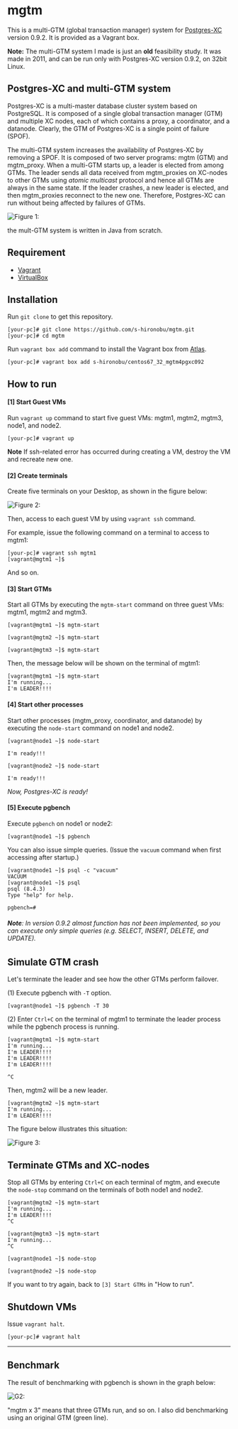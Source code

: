 # mgtm

This is a multi-GTM (global transaction manager) system for  [Postgres-XC](http://postgresxc.wikia.com/wiki/Postgres-XC_Wiki) version 0.9.2. It is provided as a Vagrant box.

**Note:** The multi-GTM system I made is just an **old** feasibility study. It was made in 2011, and can be run only with Postgres-XC version 0.9.2, on 32bit Linux.


## Postgres-XC and multi-GTM system

Postgres-XC is a multi-master database cluster system based on PostgreSQL.
It is composed of a single global transaction manager (GTM) and multiple XC nodes, each of which contains a proxy, a coordinator, and a datanode.  Clearly, the GTM of Postgres-XC is a single point of failure (SPOF).


The multi-GTM system increases the availability of Postgres-XC by removing a SPOF.
It is composed of two server programs: mgtm (GTM) and mgtm_proxy.
When a multi-GTM starts up, a leader is elected from among GTMs.
The leader sends all data received from mgtm_proxies on XC-nodes to other GTMs using *atomic multicast* protocol and hence all GTMs are always in the same state.
If the leader crashes, a new leader is elected, and then mgtm_proxies reconnect to the new one. Therefore, Postgres-XC can run without being affected by failures of GTMs.


![Figure 1: ](http://www.interdb.jp/blog/pgsql/img/mgtm-01.png)

the mult-GTM system is written in Java from scratch.

## Requirement

* [Vagrant](https://www.vagrantup.com/) 
* [VirtualBox](https://www.virtualbox.org/)


## Installation

Run `git clone` to get this repository.

```
[your-pc]# git clone https://github.com/s-hironobu/mgtm.git
[your-pc]# cd mgtm
```

Run `vagrant box add` command to install the Vagrant box from [Atlas](https://atlas.hashicorp.com/s-hironobu/boxes/centos67_32_mgtm4pgxc092).

```
[your-pc]# vagrant box add s-hironobu/centos67_32_mgtm4pgxc092
```

## How to run

#### [1] Start Guest VMs

Run `vagrant up` command to start five guest VMs: mgtm1, mgtm2, mgtm3, node1, and node2.

```
[your-pc]# vagrant up
```

**Note** If ssh-related error has occurred during creating a VM, destroy the VM and recreate new one.

#### [2] Create terminals

Create five terminals on your Desktop, as shown in the figure below:

![Figure 2: ](http://www.interdb.jp/blog/pgsql/img/mgtm-02.png)

Then, access to each guest VM by using `vagrant ssh` command.

For example, issue the following command on a terminal to access to mgtm1:

```
[your-pc]# vagrant ssh mgtm1
[vagrant@mgtm1 ~]$
```

And so on.

#### [3] Start GTMs

Start all GTMs by executing the `mgtm-start` command on three guest VMs: mgtm1, mgtm2 and mgtm3.

```
[vagrant@mgtm1 ~]$ mgtm-start
```

```
[vagrant@mgtm2 ~]$ mgtm-start
```

```
[vagrant@mgtm3 ~]$ mgtm-start
```

Then, the message below will be shown on the  terminal of mgtm1:

```
[vagrant@mgtm1 ~]$ mgtm-start 
I'm running...
I'm LEADER!!!!

```

#### [4] Start other processes

Start other processes (mgtm_proxy, coordinator, and datanode) by executing the `node-start` command on node1 and node2.

```
[vagrant@node1 ~]$ node-start

I'm ready!!!
```

```
[vagrant@node2 ~]$ node-start

I'm ready!!!
```

*Now, Postgres-XC is ready!*


#### [5] Execute pgbench

Execute `pgbench` on node1 or node2:

```
[vagrant@node1 ~]$ pgbench
```

You can also issue simple queries. (Issue the `vacuum` command when first accessing after startup.)

```
[vagrant@node1 ~]$ psql -c "vacuum"
VACUUM
[vagrant@node1 ~]$ psql 
psql (8.4.3)
Type "help" for help.

pgbench=# 
```

###### <b>Note</b>: In version 0.9.2 almost function has not been implemented, so you can execute only simple queries (e.g. SELECT, INSERT, DELETE, and UPDATE).


## Simulate GTM crash

Let's terminate the leader and see how the other GTMs perform failover.


(1)  Execute pgbench with `-T` option.


```
[vagrant@node1 ~]$ pgbench -T 30
```

(2) Enter `Ctrl+C` on the terminal of mgtm1 to terminate the leader process while the pgbench process is running.

```
[vagrant@mgtm1 ~]$ mgtm-start
I'm running...
I'm LEADER!!!!
I'm LEADER!!!!
I'm LEADER!!!!

^C
```

Then, mgtm2 will be a new leader.


```
[vagrant@mgtm2 ~]$ mgtm-start 
I'm running...
I'm LEADER!!!!
```

The figure below illustrates this situation:

![Figure 3: ](http://www.interdb.jp/blog/pgsql/img/mgtm-03.png)


## Terminate GTMs and XC-nodes

Stop all GTMs by entering `Ctrl+C` on each terminal of mgtm,
and execute the `node-stop` command on the terminals of both node1 and node2.

```
[vagrant@mgtm2 ~]$ mgtm-start 
I'm running...
I'm LEADER!!!!
^C
```

```
[vagrant@mgtm3 ~]$ mgtm-start 
I'm running...
^C
```

```
[vagrant@node1 ~]$ node-stop
```

```
[vagrant@node2 ~]$ node-stop
```

If you want to try again, back to `[3] Start GTMs` in "How to run".

## Shutdown VMs

Issue `vagrant halt`.

```
[your-pc]# vagrant halt
```

---

## Benchmark

The result of benchmarking with pgbench is shown in the graph below:

![G2: ](http://www.interdb.jp/blog/pgsql/img/mgtm-g2.png)

"mgtm x 3" means that three GTMs run, and so on. I also did benchmarking using an original GTM (green line).
